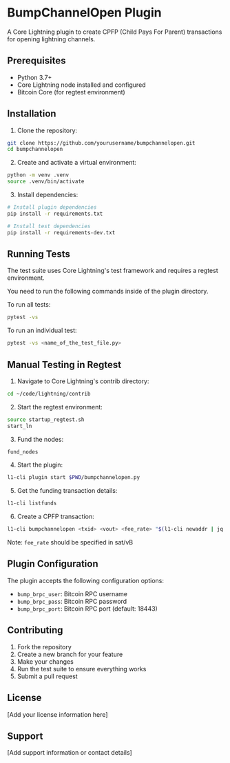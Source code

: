 # BumpChannelOpen Plugin

A Core Lightning plugin to create CPFP (Child Pays For Parent) transactions for opening lightning channels.

## Prerequisites

- Python 3.7+
- Core Lightning node installed and configured
- Bitcoin Core (for regtest environment)

## Installation

1. Clone the repository:

```bash
git clone https://github.com/yourusername/bumpchannelopen.git
cd bumpchannelopen
```

2. Create and activate a virtual environment:
```bash
python -m venv .venv
source .venv/bin/activate
```

3. Install dependencies:
```bash
# Install plugin dependencies
pip install -r requirements.txt

# Install test dependencies
pip install -r requirements-dev.txt
```

## Running Tests

The test suite uses Core Lightning's test framework and requires a regtest environment.

You need to run the following commands inside of the plugin directory.

To run all tests:

```bash
pytest -vs
```

To run an individual test:

```bash
pytest -vs <name_of_the_test_file.py>
```

## Manual Testing in Regtest

1. Navigate to Core Lightning's contrib directory:
```bash
cd ~/code/lightning/contrib
```

2. Start the regtest environment:
```bash
source startup_regtest.sh
start_ln
```

3. Fund the nodes:
```bash
fund_nodes
```

4. Start the plugin:
```bash
l1-cli plugin start $PWD/bumpchannelopen.py
```

5. Get the funding transaction details:
```bash
l1-cli listfunds
```

6. Create a CPFP transaction:
```bash
l1-cli bumpchannelopen <txid> <vout> <fee_rate> "$(l1-cli newaddr | jq -r '.bech32')"
```
Note: `fee_rate` should be specified in sat/vB

## Plugin Configuration

The plugin accepts the following configuration options:

- `bump_brpc_user`: Bitcoin RPC username
- `bump_brpc_pass`: Bitcoin RPC password
- `bump_brpc_port`: Bitcoin RPC port (default: 18443)

## Contributing

1. Fork the repository
2. Create a new branch for your feature
3. Make your changes
4. Run the test suite to ensure everything works
5. Submit a pull request

## License

[Add your license information here]

## Support

[Add support information or contact details]
